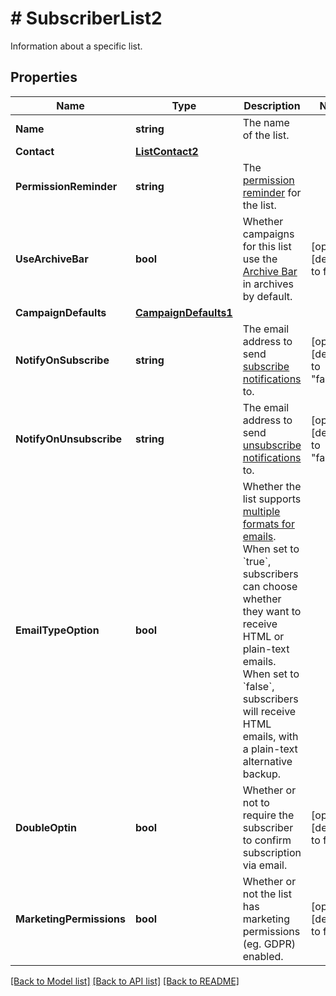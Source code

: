 # # SubscriberList2
Information about a specific list.

## Properties 


Name | Type | Description | Notes
------------ | ------------- | ------------- | -------------
**Name**| **string** | The name of the list.  |
**Contact**| [**ListContact2**](ListContact2.md) |   |
**PermissionReminder**| **string** | The [permission reminder](https://mailchimp.com/help/edit-the-permission-reminder/) for the list.  |
**UseArchiveBar**| **bool** | Whether campaigns for this list use the [Archive Bar](https://mailchimp.com/help/about-email-campaign-archives-and-pages/) in archives by default.  | [optional] [default to false]
**CampaignDefaults**| [**CampaignDefaults1**](CampaignDefaults1.md) |   |
**NotifyOnSubscribe**| **string** | The email address to send [subscribe notifications](https://mailchimp.com/help/change-subscribe-and-unsubscribe-notifications/) to.  | [optional] [default to "false"]
**NotifyOnUnsubscribe**| **string** | The email address to send [unsubscribe notifications](https://mailchimp.com/help/change-subscribe-and-unsubscribe-notifications/) to.  | [optional] [default to "false"]
**EmailTypeOption**| **bool** | Whether the list supports [multiple formats for emails](https://mailchimp.com/help/change-audience-name-defaults/). When set to &#x60;true&#x60;, subscribers can choose whether they want to receive HTML or plain-text emails. When set to &#x60;false&#x60;, subscribers will receive HTML emails, with a plain-text alternative backup.  |
**DoubleOptin**| **bool** | Whether or not to require the subscriber to confirm subscription via email.  | [optional] [default to false]
**MarketingPermissions**| **bool** | Whether or not the list has marketing permissions (eg. GDPR) enabled.  | [optional] [default to false]


[[Back to Model list]](../../README.md#models) [[Back to API list]](../../README.md#endpoints) [[Back to README]](../../README.md)

